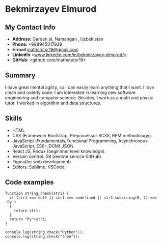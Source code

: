 # Bekmirzayev Elmurod

## My Contact Info

- **Address:** Garden st, Namangan , Uzbekistan
- **Phone:** +998945017929
- **E-mail** <mathstutor19@gmail.com>
- **LinkedIn** <www.linkedin.com/in/bekmirzayev-elmurod/>
- **GitHub:** <github.com/mathstutor19>

## Summary

I have great mental agility, so I can easily learn anything that I want. I love clean and orderly code. I am interested in learning new software engineering and computer science. Besides, I work as a math and physic tutor. I worked in algorithm and data structures.

## Skills

- HTML
- CSS (Framework Bootstrap, Preprocessor SCSS, BEM methodology).
- JavaScript (Fundamentals,Functional Programming, Asynchronous JavaScript, ES6+,DOM),JSON.
- React JS, Redux (beginnner level knowledge).
- Version control: Git (remote service GitHub).
- Figma(for web development)
- Editors: Sublime, VSCode.

## Code examples

```
function string_check(str1) {
  if (str1 === null || str1 === undefined || str1.substring(0, 2) === 'Py')
  {
    return str1;
  }
  return "Py"+str1;
}

console.log(string_check("Python"));
console.log(string_check("thon"));
```
